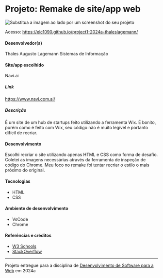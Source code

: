 # Projeto: Remake de site/app web

![Substitua a imagem ao lado por um screenshot do seu projeto](https://img001.prntscr.com/file/img001/1ZLLw_X1Qu6cpc25SEvO4g.png "Screenshot do projeto")


Acesso: https://elc1090.github.io/project1-2024a-thaleslagemann/

#### Desenvolvedor(a)
Thales Augusto Lagemann
Sistemas de Informação

#### Site/app escolhido
Navi.ai

##### Link
https://www.navi.com.ai/

##### Descrição
É um site de um hub de startups feito utilizando a ferramenta Wix.
É bonito, porém como é feito com Wix, seu código não é muito legível e portanto difícil de recriar.

#### Desenvolvimento
Escolhi recriar o site utilizando apenas HTML e CSS como forma de desafio.
Coletei as imagens necessárias através da ferramenta de inspeção de código do Chrome.
Meu foco no remake foi tentar recriar o estilo o mais próximo do original.

#### Tecnologias

- HTML
- CSS

#### Ambiente de desenvolvimento

- VsCode
- Chrome

#### Referências e créditos

- [W3 Schools](https://www.w3schools.com/)
- [StackOverflow](https://stackoverflow.com/)

---
Projeto entregue para a disciplina de [Desenvolvimento de Software para a Web](http://github.com/andreainfufsm/elc1090-2024a) em 2024a
